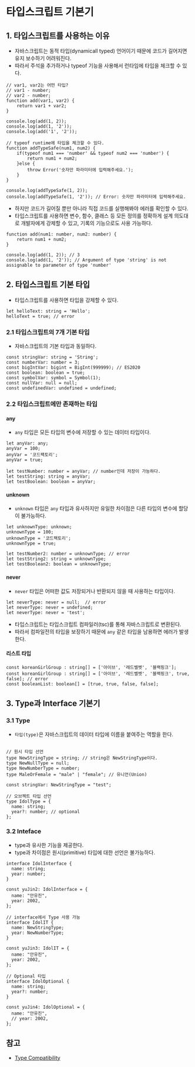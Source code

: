 # 타입스크립트 기본기

## 1. 타입스크립트를 사용하는 이유

- 자바스크립트는 동적 타입(dynamicall typed) 언어이기 때문에 코드가 길어지면 유지 보수하기 어려워진다.
- 따라서 주석을 추가하거나 typeof 기능을 사용해서 런타임에 타입을 체크할 수 있다.

```
// var1, var2는 어떤 타입?
// var1 - number;
// var2 - number;
function add(var1, var2) {
    return var1 + var2;
}

console.log(add(1, 2));
console.log(add(1, '2'));
console.log(add('1', '2'));

// typeof runtime에 타입을 체크할 수 있다.
function addTypeSafe(num1, num2) {
    if(typeof num1 === 'number' && typeof num2 === 'number') {
        return num1 + num2;
    }else {
        throw Error('숫자만 파라미터에 입력해주세요.');
    }
}

console.log(addTypeSafe(1, 2));
console.log(addTypeSafe(1, '2')); // Error: 숫자만 파라미터에 입력해주세요.
```

- 하지만 코드가 길어질 뿐만 아니라 직접 코드를 실행해봐야 에러를 확인할 수 있다.
- 타입스크립트를 사용하면 변수, 함수, 클래스 등 모든 정의를 정확하게 설계 의도대로 개발자에게 강제할 수 있고, 기록의 기능으로도 사용 가능하다.

```
function add(num1: number, num2: number) {
    return num1 + num2;
}

console.log(add(1, 2)); // 3
console.log(add(1, '2')); // Argument of type 'string' is not assignable to parameter of type 'number'
```

## 2. 타입스크립트 기본 타입

- 타입스크립트를 사용하면 타입을 강제할 수 있다.

```
let helloText: string = 'Hello';
helloText = true; // error
```

### 2.1 타입스크립트의 7개 기본 타입

- 자바스크립트의 기본 타입과 동일하다.

```
const stringVar: string = 'String';
const numberVar: number = 3;
const bigIntVar: bigint = BigInt(999999); // ES2020
const boolean: boolean = true;
const symbolVar: symbol = Symbol(1);
const nullVar: null = null;
const undefinedVar: undefined = undefined;
```

### 2.2 타입스크립트에만 존재하는 타입

#### any

- `any` 타입은 모든 타입의 변수에 저장할 수 있는 데이터 타입이다.

```
let anyVar: any;
anyVar = 100;
anyVar = '코드팩토리';
anyVar = true;

let testNumber: number = anyVar; // number인데 저장이 가능하다.
let testString: string = anyVar;
let testBoolean: boolean = anyVar;
```

#### unknown

- `unknown` 타입은 `any` 타입과 유사하지만 유일한 차이점은 다른 타입의 변수에 할당이 불가능하다.

```
let unknownType: unknown;
unknownType = 100;
unknownType = '코드팩토리';
unknownType = true;

let testNumber2: number = unknownType; // error
let testString2: string = unknownType;
let testBoolean2: boolean = unknownType;
```

#### never

- `never` 타입은 어떠한 값도 저장되거나 반환되지 않을 때 사용하는 타입이다.

```
let neverType: never = null;  // error
let neverType: never = undefined;
let neverType: never = 'test';
```

- 타입스크립트는 타입스크립트 컴파일러(tsc)를 통해 자바스크립트로 변환된다.
- 따라서 컴파일전의 타입을 보장하기 때문에 `any` 같은 타입을 남용하면 에러가 발생한다.

#### 리스트 타입

```
const koreanGirlGroup : string[] = ['아이브', '레드벨벳', '블랙핑크'];
const koreanGirlGroup : string[] = ['아이브', '레드벨벳', '블랙핑크', true, false]; // error
const booleanList: boolean[] = [true, true, false, false];
```

## 3. Type과 Interface 기본기

### 3.1 Type

- `타입(type)`은 자바스크립트의 데이터 타입에 이름을 붙여주는 역할을 한다.

```

// 원시 타입 선언
type NewStringType = string; // string은 NewStringType이다.
type NewNullType = null;
type NewNumberType = number;
type MaleOrFemale = "male" | "female"; // 유니언(Union)

const stringVar: NewStringType = "test";

// 오브젝트 타입 선언
type IdolType = {
  name: string;
  year?: number; // optional
};
```

### 3.2 Inteface

- type과 유사한 기능을 제공한다.
- type과 차이점은 원시(primitive) 타입에 대한 선언은 불가능하다.

```
interface IdolInterface {
  name: string;
  year: number;
}

const yuJin2: IdolInterface = {
  name: "안유진",
  year: 2002,
};

// interface에서 Type 사용 가능
interface IdolIT {
  name: NewStringType;
  year: NewNumberType;
}

const yuJin3: IdolIT = {
  name: "안유진",
  year: 2002,
};

// Optional 타입
interface IdolOptional {
  name: string;
  year?: number;
}

const yuJin4: IdolOptional = {
  name: "안유진",
  // year: 2002,
};
```

## 참고

- [Type Compatibility](https://www.typescriptlang.org/docs/handbook/type-compatibility.html#any-unknown-object-void-undefined-null-and-never-assignability)
